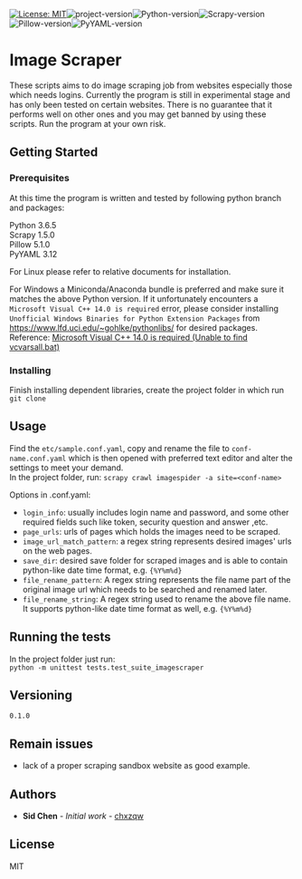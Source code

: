 [![License: MIT](https://img.shields.io/badge/License-MIT-brightgreen.svg)](https://github.com/chxzqw/imagescraper/blob/master/LICENSE)![project-version](https://img.shields.io/badge/version-0.1.0-red.svg)![Python-version](https://img.shields.io/badge/Python-3.6.5-blue.svg)![Scrapy-version](https://img.shields.io/badge/Scrapy-1.5.0-blue.svg)![Pillow-version](https://img.shields.io/badge/Pillow-5.1.0-blue.svg)![PyYAML-version](https://img.shields.io/badge/PyYAML-3.12-blue.svg)

# Image Scraper

These scripts aims to do image scraping job from websites especially those which needs logins. Currently the program is still in experimental stage and has only been tested on certain websites. There is no guarantee that it performs well on other ones and you may get banned by using these scripts. Run the program at your own risk.

## Getting Started

### Prerequisites

At this time the program is written and tested by following python branch and packages:

Python 3.6.5  
Scrapy 1.5.0  
Pillow 5.1.0  
PyYAML 3.12  

For Linux please refer to relative documents for installation.

For Windows a Miniconda/Anaconda bundle is preferred and make sure it matches the above Python version.
If it unfortunately encounters a `Microsoft Visual C++ 14.0 is required` error, please consider installing `Unofficial Windows Binaries for Python Extension Packages` from <https://www.lfd.uci.edu/~gohlke/pythonlibs/> for desired packages.  
Reference: [Microsoft Visual C++ 14.0 is required (Unable to find vcvarsall.bat)](https://stackoverflow.com/questions/29846087/microsoft-visual-c-14-0-is-required-unable-to-find-vcvarsall-bat)

### Installing

Finish installing dependent libraries, create the project folder in which run  
`git clone `  

## Usage

Find the `etc/sample.conf.yaml`, copy and rename the file to `conf-name.conf.yaml` which is then opened with preferred text editor and alter the settings to meet your demand.  
In the project folder, run:
`scrapy crawl imagespider -a site=<conf-name>`

Options in <conf-name>.conf.yaml:
* `login_info`: usually includes login name and password, and some other required fields such like token, security question and answer ,etc.
* `page_urls`: urls of pages which holds the images need to be scraped.
* `image_url_match_pattern`: a regex string represents desired images' urls on the web pages.
* `save_dir`: desired save folder for scraped images and is able to contain python-like date time format, e.g. `{%Y%m%d}`
* `file_rename_pattern`: A regex string represents the file name part of the original image url which needs to be searched and renamed later.
* `file_rename_string`: A regex string used to rename the above file name. It supports python-like date time format as well, e.g. `{%Y%m%d}`

## Running the tests

In the project folder just run:  
`python -m unittest tests.test_suite_imagescraper`

## Versioning

`0.1.0`

## Remain issues

* lack of a proper scraping sandbox website as good example.

## Authors

* **Sid Chen** - *Initial work* - [chxzqw](https://github.com/chxzqw)

## License

MIT

